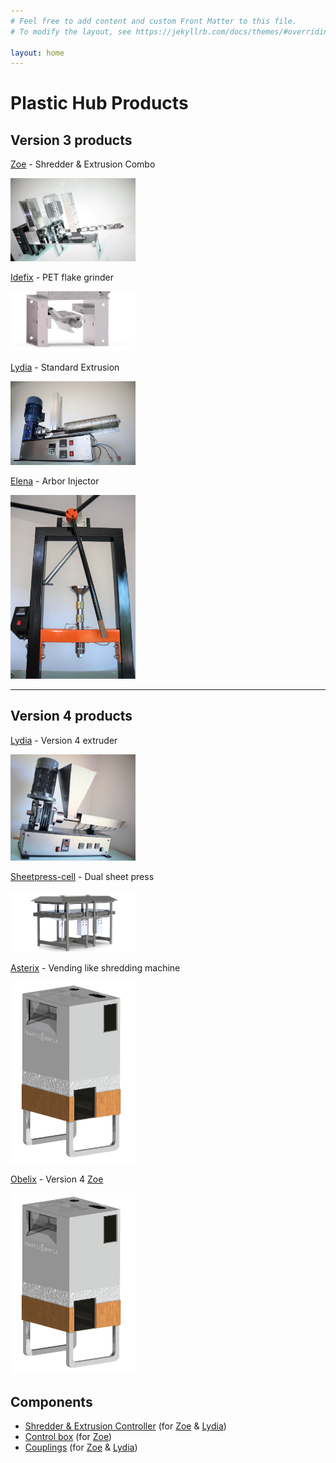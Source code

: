 ```yaml
---
# Feel free to add content and custom Front Matter to this file.
# To modify the layout, see https://jekyllrb.com/docs/themes/#overriding-theme-defaults

layout: home
---
```

# Plastic Hub Products

## Version 3 products

[Zoe](./zoe) - Shredder & Extrusion Combo

<img width="200px" src="./zoe/media/preview.jpg"/>

[Idefix](/products/products/idefix/readme.md) - PET flake grinder

<img width="200px" src="./idefix/renderings/grinder_pers.png"/>

[Lydia](./lydia) - Standard Extrusion

<img width="200px" src="./lydia/media/preview.jpg"/>

[Elena](./elena) - Arbor Injector

<img width="200px" src="./elena/media/preview.jpg"/>

<hr/>

## Version 4 products

[Lydia](./lydia-v4) - Version 4 extruder

<img width="200px" src="./lydia-v4/media/preview.jpg"/>

[Sheetpress-cell](./sheetpress-cell) - Dual sheet press

<img width="200px" src="./sheetpress-cell/renderings/render-new-03.JPG"/>

[Asterix](./asterix) - Vending like shredding machine

<img width="200px" src="./asterix/media/draft.png"/>

[Obelix](./obelix) - Version 4 [Zoe](./zoe)

<img width="200px" src="./asterix/media/draft.png"/>

## Components

- [Shredder & Extrusion Controller](https://github.com/plastic-hub/firmware) (for [Zoe](./zoe) & [Lydia](./lydia))
- [Control box](./components/hal) (for [Zoe](./zoe))
- [Couplings](./components/couplings) (for [Zoe](./zoe) & [Lydia](./lydia))
